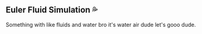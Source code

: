 ## Euler Fluid Simulation 💦

Something with like fluids and water bro it's water air dude let's gooo dude.
